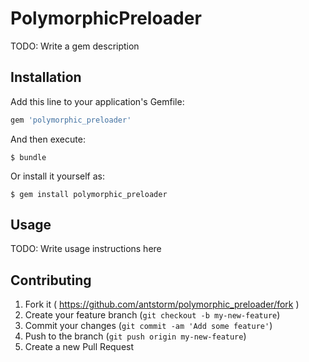 # PolymorphicPreloader

TODO: Write a gem description

## Installation

Add this line to your application's Gemfile:

```ruby
gem 'polymorphic_preloader'
```

And then execute:

    $ bundle

Or install it yourself as:

    $ gem install polymorphic_preloader

## Usage

TODO: Write usage instructions here

## Contributing

1. Fork it ( https://github.com/antstorm/polymorphic_preloader/fork )
2. Create your feature branch (`git checkout -b my-new-feature`)
3. Commit your changes (`git commit -am 'Add some feature'`)
4. Push to the branch (`git push origin my-new-feature`)
5. Create a new Pull Request
